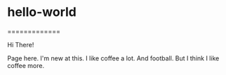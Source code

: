 # hello-world
=============

Hi There!

Page here. I'm new at this.
I like coffee a lot. And football. 
But I think I like coffee more.

